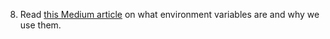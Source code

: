 8. Read [this Medium article](https://medium.com/chingu/an-introduction-to-environment-variables-and-how-to-use-them-f602f66d15fa) on what environment variables are and why we use them.